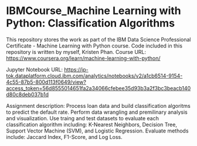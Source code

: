 # IBMCourse_Machine Learning with Python: Classification Algorithms
This repository stores the work as part of the IBM Data Science Professional Certificate - Machine Learning with Python course. Code included in this repository is written by myself, Kristen Phan. Course URL: https://www.coursera.org/learn/machine-learning-with-python/

Jupyter Notebook URL: https://jp-tok.dataplatform.cloud.ibm.com/analytics/notebooks/v2/a1cb6514-9154-4c55-87b5-800d113f0649/view?access_token=56d8555014651fa2a34066cfebee35d93b3a2f3bc3beacb140d80c8deb037b1d

Assignment description: Process loan data and build classification algoritms to predict the default rate. Perform data wrangling and premilinary analysis and visualization. Use traing and test datasets to evaluate each classification algorithm including: K-Nearest Neighbors, Decision Tree, Support Vector Machine (SVM), and Logistic Regression. Evaluate methods include: Jaccard Index, F1-Score, and Log Loss.  
